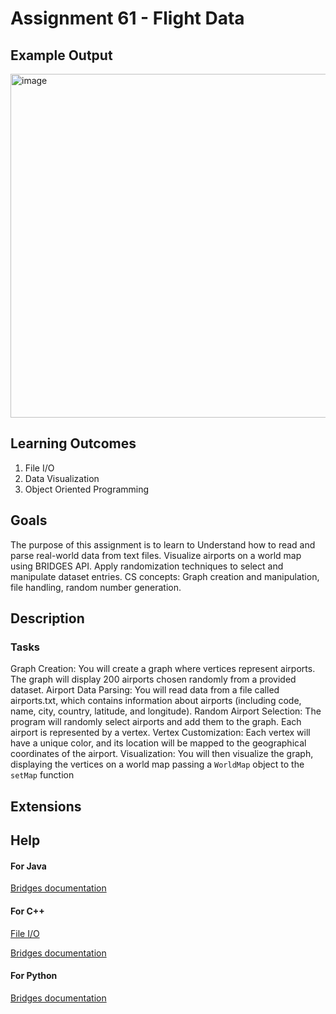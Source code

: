 # Assignment 61 - Flight Data

## Example Output

<img src="./.png" alt="image" width="550"></img>


## Learning Outcomes

1. File I/O
2. Data Visualization
3. Object Oriented Programming


## Goals

The purpose of this assignment is to learn to 
Understand how to read and parse real-world data from text files.
Visualize airports on a world map using BRIDGES API.
Apply randomization techniques to select and manipulate dataset entries.
CS concepts: Graph creation and manipulation, file handling, random number generation.



## Description

### Tasks
Graph Creation: You will create a graph where vertices represent airports. The graph will display 200 airports chosen randomly from a provided dataset.
Airport Data Parsing: You will read data from a file called airports.txt, which contains information about airports (including code, name, city, country, latitude, and longitude).
Random Airport Selection: The program will randomly select airports and add them to the graph. Each airport is represented by a vertex.
Vertex Customization: Each vertex will have a unique color, and its location will be mapped to the geographical coordinates of the airport.
Visualization: You will then visualize the graph, displaying the vertices on a world map passing a `WorldMap` object to the `setMap` function



## Extensions


## Help

#### For Java
[Bridges documentation](http://bridgesuncc.github.io/doc/java-api/current/html/namespacebridges_1_1base.html)

#### For C++
[File I/O](http://www.cplusplus.com/doc/tutorial/files/)

[Bridges documentation](http://bridgesuncc.github.io/doc/cxx-api/current/html/classbridges_1_1_bridges.html)


#### For Python
[Bridges documentation](http://bridgesuncc.github.io/doc/python-api/current/html/classbridges_1_1bridges_1_1_bridges.html)


